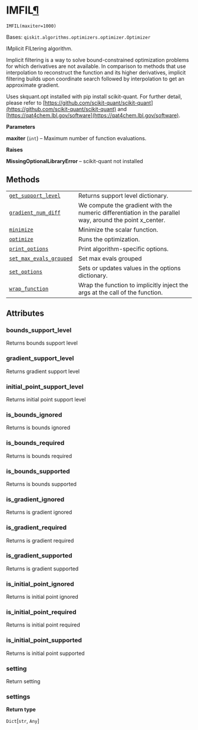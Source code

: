 # IMFIL[¶](#imfil "Permalink to this headline")

<span id="undefined" />

`IMFIL(maxiter=1000)`

Bases: `qiskit.algorithms.optimizers.optimizer.Optimizer`

IMplicit FILtering algorithm.

Implicit filtering is a way to solve bound-constrained optimization problems for which derivatives are not available. In comparison to methods that use interpolation to reconstruct the function and its higher derivatives, implicit filtering builds upon coordinate search followed by interpolation to get an approximate gradient.

Uses skquant.opt installed with pip install scikit-quant. For further detail, please refer to [https://github.com/scikit-quant/scikit-quant](https://github.com/scikit-quant/scikit-quant) and [https://qat4chem.lbl.gov/software](https://qat4chem.lbl.gov/software).

**Parameters**

**maxiter** (`int`) – Maximum number of function evaluations.

**Raises**

**MissingOptionalLibraryError** – scikit-quant not installed

## Methods

|                                                                                                                                                                                                         |                                                                                                           |
| ------------------------------------------------------------------------------------------------------------------------------------------------------------------------------------------------------- | --------------------------------------------------------------------------------------------------------- |
| [`get_support_level`](qiskit.algorithms.optimizers.IMFIL.get_support_level#qiskit.algorithms.optimizers.IMFIL.get_support_level "qiskit.algorithms.optimizers.IMFIL.get_support_level")                 | Returns support level dictionary.                                                                         |
| [`gradient_num_diff`](qiskit.algorithms.optimizers.IMFIL.gradient_num_diff#qiskit.algorithms.optimizers.IMFIL.gradient_num_diff "qiskit.algorithms.optimizers.IMFIL.gradient_num_diff")                 | We compute the gradient with the numeric differentiation in the parallel way, around the point x\_center. |
| [`minimize`](qiskit.algorithms.optimizers.IMFIL.minimize#qiskit.algorithms.optimizers.IMFIL.minimize "qiskit.algorithms.optimizers.IMFIL.minimize")                                                     | Minimize the scalar function.                                                                             |
| [`optimize`](qiskit.algorithms.optimizers.IMFIL.optimize#qiskit.algorithms.optimizers.IMFIL.optimize "qiskit.algorithms.optimizers.IMFIL.optimize")                                                     | Runs the optimization.                                                                                    |
| [`print_options`](qiskit.algorithms.optimizers.IMFIL.print_options#qiskit.algorithms.optimizers.IMFIL.print_options "qiskit.algorithms.optimizers.IMFIL.print_options")                                 | Print algorithm-specific options.                                                                         |
| [`set_max_evals_grouped`](qiskit.algorithms.optimizers.IMFIL.set_max_evals_grouped#qiskit.algorithms.optimizers.IMFIL.set_max_evals_grouped "qiskit.algorithms.optimizers.IMFIL.set_max_evals_grouped") | Set max evals grouped                                                                                     |
| [`set_options`](qiskit.algorithms.optimizers.IMFIL.set_options#qiskit.algorithms.optimizers.IMFIL.set_options "qiskit.algorithms.optimizers.IMFIL.set_options")                                         | Sets or updates values in the options dictionary.                                                         |
| [`wrap_function`](qiskit.algorithms.optimizers.IMFIL.wrap_function#qiskit.algorithms.optimizers.IMFIL.wrap_function "qiskit.algorithms.optimizers.IMFIL.wrap_function")                                 | Wrap the function to implicitly inject the args at the call of the function.                              |

## Attributes

<span id="undefined" />

### bounds\_support\_level

Returns bounds support level

<span id="undefined" />

### gradient\_support\_level

Returns gradient support level

<span id="undefined" />

### initial\_point\_support\_level

Returns initial point support level

<span id="undefined" />

### is\_bounds\_ignored

Returns is bounds ignored

<span id="undefined" />

### is\_bounds\_required

Returns is bounds required

<span id="undefined" />

### is\_bounds\_supported

Returns is bounds supported

<span id="undefined" />

### is\_gradient\_ignored

Returns is gradient ignored

<span id="undefined" />

### is\_gradient\_required

Returns is gradient required

<span id="undefined" />

### is\_gradient\_supported

Returns is gradient supported

<span id="undefined" />

### is\_initial\_point\_ignored

Returns is initial point ignored

<span id="undefined" />

### is\_initial\_point\_required

Returns is initial point required

<span id="undefined" />

### is\_initial\_point\_supported

Returns is initial point supported

<span id="undefined" />

### setting

Return setting

<span id="undefined" />

### settings

**Return type**

`Dict`\[`str`, `Any`]
